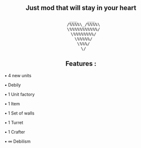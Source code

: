 <div align="center"> 
  <h2>
  Just mod that will stay in your heart 
 </h2>
 <div align="center">
 <pre> ___    ___
  /%%%%\_/%%%%\
  \%%%%%%%%%%%/
  \%%%%%%%%/
  \%%%%%/
  \%%%/
  \/</pre>
</div>
</div>

<div align="center">
  <h2>
  Features :
  </h2>
</div>



<div align="left">
  <p>
  
  • 4 new units

  • Debily

  • 1 Unit factory

  • 1 Item

  • 1 Set of walls

  • 1 Turret

  • 1 Crafter

  • ∞ Debilism

  </p>
</div>
